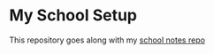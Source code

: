 # My School Setup

This repository goes along with my [school notes repo](https://github.com/SingularisArt/school-notes)
